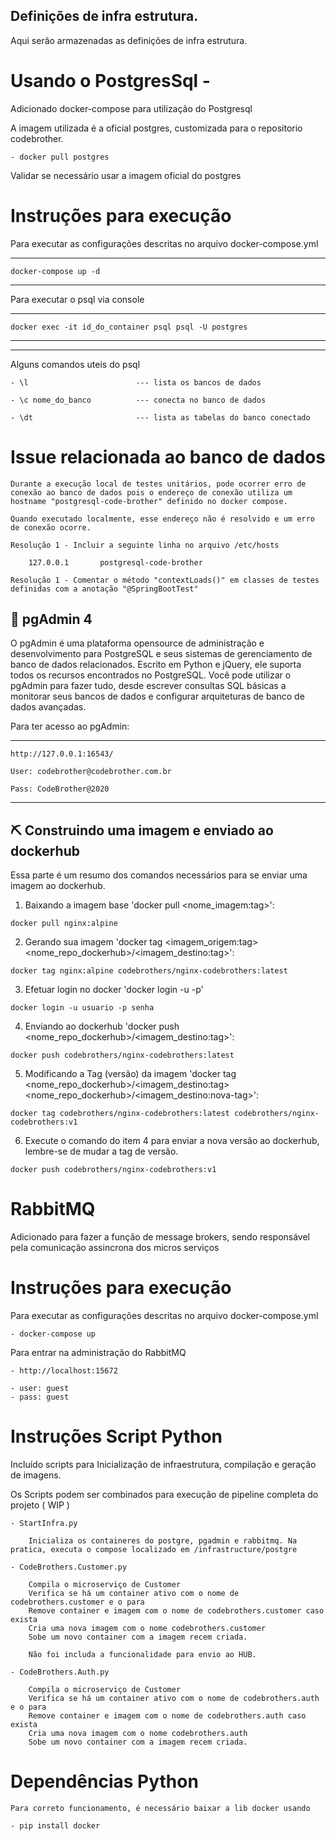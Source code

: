 ## Definições de infra estrutura.

Aqui serão armazenadas as definições de infra estrutura.

# Usando o PostgresSql -

Adicionado docker-compose para utilização do Postgresql

A imagem utilizada é a oficial postgres, customizada para o repositorio codebrother.

    - docker pull postgres

Validar se necessário usar a imagem oficial do postgres


# Instruções para execução

Para executar as configurações descritas no arquivo docker-compose.yml

--- 

    docker-compose up -d

---

Para executar o psql via console

---

    docker exec -it id_do_container psql psql -U postgres

---
---

Alguns comandos uteis do psql

    - \l                        --- lista os bancos de dados

    - \c nome_do_banco          --- conecta no banco de dados

    - \dt                       --- lista as tabelas do banco conectado

# Issue relacionada ao banco de dados

    Durante a execução local de testes unitários, pode ocorrer erro de conexão ao banco de dados pois o endereço de conexão utiliza um hostname "postgresql-code-brother" definido no docker compose.
    
    Quando executado localmente, esse endereço não é resolvido e um erro de conexão ocorre.

    Resolução 1 - Incluir a seguinte linha no arquivo /etc/hosts 
        
        127.0.0.1       postgresql-code-brother

    Resolução 1 - Comentar o método "contextLoads()" em classes de testes definidas com a anotação "@SpringBootTest"

## 🎈 pgAdmin 4

O pgAdmin é uma plataforma opensource de administração e desenvolvimento para PostgreSQL e seus sistemas de gerenciamento de banco de dados relacionados. Escrito em Python e jQuery, ele suporta todos os recursos encontrados no PostgreSQL. Você pode utilizar o pgAdmin para fazer tudo, desde escrever consultas SQL básicas a monitorar seus bancos de dados e configurar arquiteturas de banco de dados avançadas.

Para ter acesso ao pgAdmin:

---

    http://127.0.0.1:16543/

    User: codebrother@codebrother.com.br

    Pass: CodeBrother@2020

---

## ⛏️ Construindo uma imagem e enviado ao dockerhub

Essa parte é um resumo dos comandos necessários para se enviar uma imagem ao dockerhub.

1. Baixando a imagem base 'docker pull <nome_imagem:tag>':

```
docker pull nginx:alpine
```

2. Gerando sua imagem 'docker tag <imagem_origem:tag> <nome_repo_dockerhub>/<imagem_destino:tag>':

```
docker tag nginx:alpine codebrothers/nginx-codebrothers:latest
```

3. Efetuar login no docker 'docker login -u<usuario> -p<senha>'

```
docker login -u usuario -p senha
```

4. Enviando ao dockerhub 'docker push <nome_repo_dockerhub>/<imagem_destino:tag>':

```
docker push codebrothers/nginx-codebrothers:latest
```

5. Modificando a Tag (versão) da imagem 'docker tag <nome_repo_dockerhub>/<imagem_destino:tag> <nome_repo_dockerhub>/<imagem_destino:nova-tag>':

```
docker tag codebrothers/nginx-codebrothers:latest codebrothers/nginx-codebrothers:v1
```

6. Execute o comando do item 4 para enviar a nova versão ao dockerhub, lembre-se de mudar a tag de versão.

```
docker push codebrothers/nginx-codebrothers:v1
```


# RabbitMQ
Adicionado para fazer a função de message brokers, sendo responsável pela comunicação assincrona dos micros serviços


# Instruções para execução

Para executar as configurações descritas no arquivo docker-compose.yml

    - docker-compose up

Para entrar na administração do RabbitMQ

    - http://localhost:15672

    - user: guest
    - pass: guest


# Instruções Script Python

Incluído scripts para Inicialização de infraestrutura, compilação e geração de imagens.

Os Scripts podem ser combinados para execução de pipeline completa do projeto ( WIP )

    - StartInfra.py
    
        Inicializa os containeres do postgre, pgadmin e rabbitmq. Na pratica, executa o compose localizado em /infrastructure/postgre

    - CodeBrothers.Customer.py
    
        Compila o microserviço de Customer
        Verifica se há um container ativo com o nome de codebrothers.customer e o para
        Remove container e imagem com o nome de codebrothers.customer caso exista
        Cria uma nova imagem com o nome codebrothers.customer
        Sobe um novo container com a imagem recem criada.
        
        Não foi includa a funcionalidade para envio ao HUB.

    - CodeBrothers.Auth.py

        Compila o microserviço de Customer
        Verifica se há um container ativo com o nome de codebrothers.auth e o para
        Remove container e imagem com o nome de codebrothers.auth caso exista
        Cria uma nova imagem com o nome codebrothers.auth
        Sobe um novo container com a imagem recem criada.

# Dependências Python

    Para correto funcionamento, é necessário baixar a lib docker usando

    - pip install docker